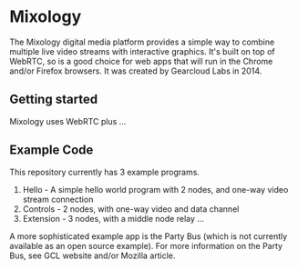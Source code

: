 Mixology
========

The Mixology digital media platform provides a simple way to combine multiple live video streams with interactive graphics.  It's built on top of WebRTC, so is a good choice for web apps that will run in the Chrome and/or Firefox browsers.  It was created by Gearcloud Labs in 2014.

Getting started
---------------
Mixology uses WebRTC plus ...

Example Code
------------
This repository currently has 3 example programs.

1. Hello - A simple hello world program with 2 nodes, and one-way video stream connection
2. Controls - 2 nodes, with one-way video and data channel
3. Extension - 3 nodes, with a middle node relay ...

A more sophisticated example app is the Party Bus (which is not currently available as an open source example).  For more information on the Party Bus, see GCL website and/or Mozilla article.


